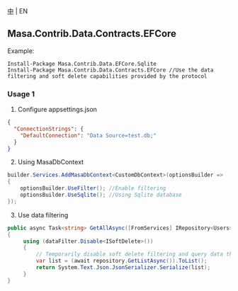 [中](README.zh-CN.md) | EN

## Masa.Contrib.Data.Contracts.EFCore

Example:

``` powershelll
Install-Package Masa.Contrib.Data.EFCore.Sqlite
Install-Package Masa.Contrib.Data.Contracts.EFCore //Use the data filtering and soft delete capabilities provided by the protocol
```

### Usage 1

1. Configure appsettings.json

``` appsettings.json
{
  "ConnectionStrings": {
    "DefaultConnection": "Data Source=test.db;"
  }
}
```

2. Using MasaDbContext

``` C#
builder.Services.AddMasaDbContext<CustomDbContext>(optionsBuilder =>
{
    optionsBuilder.UseFilter(); //Enable filtering
    optionsBuilder.UseSqlite(); //Using Sqlite database
});
```

3. Use data filtering

``` C#
public async Task<string> GetAllAsync([FromServices] IRepository<Users> repository, [FromServices] IDataFilter dataFilter)
{
     using (dataFilter.Disable<ISoftDelete>())
     {
         // Temporarily disable soft delete filtering and query data that has been marked for deletion
         var list = (await repository.GetListAsync()).ToList();
         return System.Text.Json.JsonSerializer.Serialize(list);
     }
}
```